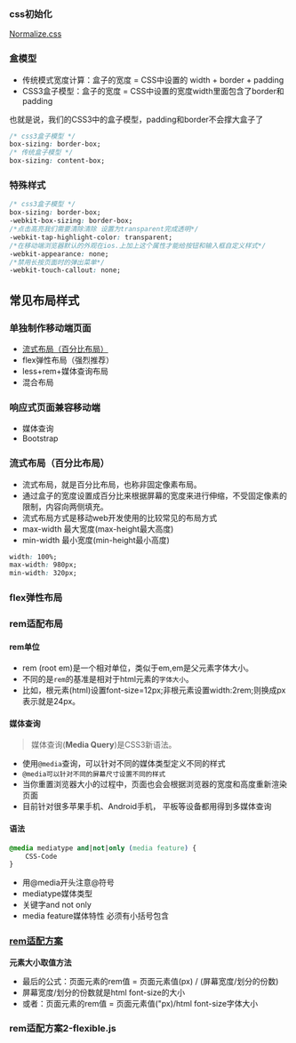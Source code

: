 ### css初始化

[Normalize.css](http://necolas.github.io/normalize.css/)

### 盒模型

- 传统模式宽度计算：盒子的宽度 = CSS中设置的 width + border + padding
- CSS3盒子模型：盒子的宽度 = CSS中设置的宽度width里面包含了border和padding

也就是说，我们的CSS3中的盒子模型，padding和border不会撑大盒子了

```css
/* css3盒子模型 */
box-sizing: border-box;
/* 传统盒子模型 */
box-sizing: content-box;
```

### 特殊样式

```css
/* css3盒子模型 */
box-sizing: border-box;
-webkit-box-sizing: border-box;
/*点击高亮我们需要清除清除 设置为transparent完成透明*/
-webkit-tap-highlight-color: transparent;
/*在移动端浏览器默认的外观在ios.上加上这个属性才能给按钮和输入框自定义样式*/
-webkit-appearance: none;
/*禁用长按页面时的弹出菜单*/
-webkit-touch-callout: none;
```

## 常见布局样式

### 单独制作移动端页面

- [流式布局（百分比布局）](移动端布局/JDH5/index.html)
- flex弹性布局（强烈推荐）
- less+rem+媒体查询布局
- 混合布局

### 响应式页面兼容移动端

- 媒体查询
- Bootstrap

### 流式布局（百分比布局）

- 流式布局，就是百分比布局，也称非固定像素布局。
- 通过盒子的宽度设置成百分比来根据屏幕的宽度来进行伸缩，不受固定像素的限制，内容向两侧填充。
- 流式布局方式是移动web开发使用的比较常见的布局方式
- max-width 最大宽度(max-height最大高度)
- min-width 最小宽度(min-height最小高度)

```css
width: 100%;
max-width: 980px;
min-width: 320px;
```

### flex弹性布局

### rem适配布局

#### rem单位

- rem (root em)是一个相对单位，类似于em,em是父元素字体大小。
- 不同的是`rem`的基准是相对于html元素的`字体大小`。
- 比如，根元素(html)设置font-size=12px;非根元素设置width:2rem;则换成px表示就是24px。

#### 媒体查询

> 媒体查询(**Media Query**)是CSS3新语法。

- 使用`@media`查询，可以针对不同的媒体类型定义不同的样式
- `@media可以针对不同的屏幕尺寸设置不同的样式`
- 当你重置浏览器大小的过程中，页面也会会根据浏览器的宽度和高度重新渲染页面
- 目前针对很多苹果手机、Android手机， 平板等设备都用得到多媒体查询

#### 语法
```css
@media mediatype and|not|only (media feature) {
    CSS-Code
}
```
- 用@media开头注意@符号
- mediatype媒体类型
- 关键字and not only
- media feature媒体特性 必须有小括号包含

### [rem适配方案](rem布局/suningH5/index.html)

**元素大小取值方法**

- 最后的公式：页面元素的rem值 = 页面元素值(px) / (屏幕宽度/划分的份数)
- 屏幕宽度/划分的份数就是html font-size的大小
- 或者：页面元素的rem值 = 页面元素值("px)/html font-size字体大小

### rem适配方案2-flexible.js
